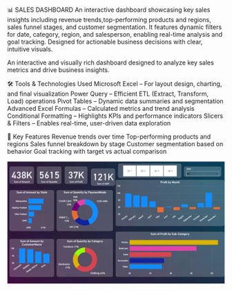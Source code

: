 📊 SALES DASHBOARD
An interactive dashboard showcasing key sales insights including revenue trends,top-performing products and regions, sales funnel stages, and customer segmentation. It features dynamic filters for date, category, region, and salesperson, enabling real-time analysis and goal tracking. Designed for actionable business decisions with clear, intuitive visuals.

An interactive and visually rich dashboard designed to analyze key sales metrics and drive business insights.






🛠️ Tools & Technologies Used
Microsoft Excel – For layout design, charting, and final visualization
Power Query – Efficient ETL (Extract, Transform, Load) operations
Pivot Tables – Dynamic data summaries and segmentation
Advanced Excel Formulas – Calculated metrics and trend analysis
Conditional Formatting – Highlights KPIs and performance indicators
Slicers & Filters – Enables real-time, user-driven data exploration




📌 Key Features
Revenue trends over time
Top-performing products and regions
Sales funnel breakdown by stage
Customer segmentation based on behavior
Goal tracking with target vs actual comparison



![Alt text](https://github.com/badalsingh91461/Sales_Performance_Tracker/blob/main/Sales_dashboard.png)


